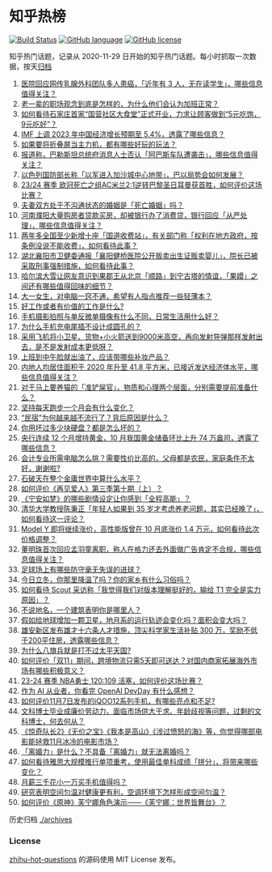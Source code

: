 # 知乎热榜
[![Build Status](https://github.com/ToWeLong/zhihu-hot-questions/workflows/CI/badge.svg)](https://github.com/ToWeLong/zhihu-hot-questions/actions)
[![GitHub language](https://img.shields.io/badge/language-golang-orange.svg)](https://golang.org/)
[![GitHub license](https://img.shields.io/github/license/ToWeLong/zhihu-hot-questions)](https://github.com/ToWeLong/zhihu-hot-questions/blob/main/LICENSE)

知乎热门话题，记录从 2020-11-29 日开始的知乎热门话题。每小时抓取一次数据，按天[归档](./archives)

<!-- BEGIN -->

1. [医院回应网传乳腺外科团队多人患癌，「近年有 3 人，无在读学生」，哪些信息值得关注？](https://www.zhihu.com/question/629403599)
1. [老一辈的职场观念到底是怎样的，为什么他们会认为加班正常？](https://www.zhihu.com/question/628281218)
1. [如何看待石家庄首家“国营社区大食堂”正式开业，力求让顾客做到“5元吃饱，9元吃好”？](https://www.zhihu.com/question/629160636)
1. [IMF 上调 2023 年中国经济增长预期至 5.4%，透露了哪些信息？](https://www.zhihu.com/question/629408062)
1. [如果要将折叠屏当主力机，都有哪些好玩的玩法？](https://www.zhihu.com/question/629408408)
1. [报道称，巴勒斯坦总统府消息人士否认「阿巴斯车队遭袭击」，哪些信息值得关注？](https://www.zhihu.com/question/629404550)
1. [以色列国防部长称「以军进入加沙城中心地带」，巴以局势会如何发展？](https://www.zhihu.com/question/629404941)
1. [23/24 赛季 欧冠死亡之组AC米兰2:1逆转巴黎圣日耳曼获首胜，如何评价这场比赛？](https://www.zhihu.com/question/629402901)
1. [夫妻双方处于不沟通状态的婚姻是「死亡婚姻」吗？](https://www.zhihu.com/question/627613414)
1. [河南濮阳大量购房者贷款买房，却被银行办了消费贷，银行回应「从严处理」，哪些信息值得关注？](https://www.zhihu.com/question/629395874)
1. [两年多全国至少新增十座「国道收费站」，有关部门称「权利在地方政府，按条例没说不能收费」，如何看待此事？](https://www.zhihu.com/question/629348114)
1. [湖北襄阳市卫健委通报「襄阳健桥医院公开贩卖出生证贩卖婴儿」，院长已被采取刑事强制措施，如何看待此事？](https://www.zhihu.com/question/629346014)
1. [哈尔滨大雪让网友意识到果郡王从北京「顺路」到宁古塔的情谊，「果嬛」之间还有哪些值得回味的细节？](https://www.zhihu.com/question/629365404)
1. [大一女生，对电脑一窍不通，希望有人指点推荐一些轻薄本？](https://www.zhihu.com/question/629112513)
1. [好工作或者有价值的工作是什么?](https://www.zhihu.com/question/629269351)
1. [手机摄影拍照与单反微单摄像有什么不同，日常生活用什么好？](https://www.zhihu.com/question/628163339)
1. [为什么手机充电尾插不设计成圆孔的？](https://www.zhihu.com/question/628792217)
1. [采用飞机将小卫星、货物+小火箭送到9000米高空，再向发射导弹那样发射出去，是不是发射成本更低呀？](https://www.zhihu.com/question/629069308)
1. [上班到中午脸就出油了，应该带哪些补妆产品？](https://www.zhihu.com/question/628957220)
1. [内地人均居住面积于 2020 年升至 41.8 平方米，已接近发达经济体水平，哪些信息值得关注？](https://www.zhihu.com/question/629359736)
1. [对于马上要养猫的「准铲屎官」，物质和心理两个层面，分别需要提前准备什么？](https://www.zhihu.com/question/628944619)
1. [坚持每天跑步一个月会有什么变化？](https://www.zhihu.com/question/628559720)
1. [“民宿”为何越来越不流行了？背后原因是什么？](https://www.zhihu.com/question/580043589)
1. [你用坏过多少块硬盘？都是怎么坏的？](https://www.zhihu.com/question/627501623)
1. [央行连续 12 个月增持黄金，10 月我国黄金储备环比上升 74 万盎司，透露了哪些信息？](https://www.zhihu.com/question/629395892)
1. [会计专业所需电脑怎么挑？需要性价比高的，父母都是农民，家庭条件不太好，谢谢啦?](https://www.zhihu.com/question/625100218)
1. [石破天在整个金庸世界中算什么水平？](https://www.zhihu.com/question/454692916)
1. [如何评价《再见爱人》第三季第十期（上）？](https://www.zhihu.com/question/629347521)
1. [《宁安如梦》的哪些剧情设定让你感到「全程高能」？](https://www.zhihu.com/question/629385279)
1. [清华大学教授陈秉正「年轻人如果到 35 岁才考虑养老问题，其实已经晚了」，如何看待这一评论？](https://www.zhihu.com/question/629245509)
1. [Model Y 即将继续涨价，高性能版曾在 10 月底涨价 1.4 万元，如何看待此次价格调整？](https://www.zhihu.com/question/629359752)
1. [董明珠首次回应孟羽童离职，称人在格力还去外面做广告肯定不合规，哪些信息值得关注？](https://www.zhihu.com/question/629363251)
1. [足球场上有哪些防守毫无失误的进球？](https://www.zhihu.com/question/367315659)
1. [今日立冬，你那里降温了吗？你的家乡有什么习俗吗？](https://www.zhihu.com/question/629402352)
1. [如何看待 Scout 采访称「我觉得我们对版本理解挺好的，输给 T1 完全是实力原因」？](https://www.zhihu.com/question/629261905)
1. [不说地名，一个建筑表明你是哪里人？](https://www.zhihu.com/question/624799707)
1. [假如给地球增加一颗卫星，地月系的运行轨迹会变化吗？面积会变大吗？](https://www.zhihu.com/question/629353580)
1. [雄安新区发布雄才十六条人才措施，顶尖科学家生活补贴 300 万，奖励不低于200平住房，透露哪些信息？](https://www.zhihu.com/question/629343493)
1. [为什么八旗兵就是打不过太平天国?](https://www.zhihu.com/question/629280150)
1. [如何评价「双11」期间，跨境物流只需5天即可送达？对国内商家拓展海外市场有哪些积极意义？](https://www.zhihu.com/question/629355406)
1. [23-24 赛季 NBA勇士 120:109 活塞，如何评价这场比赛？](https://www.zhihu.com/question/629326436)
1. [作为 AI 从业者，你看完 OpenAI DevDay 有什么感想？](https://www.zhihu.com/question/629335179)
1. [如何评价11月7日发布的iQOO12系列手机，有哪些亮点和不足?](https://www.zhihu.com/question/629260898)
1. [文科博士毕业成廉价劳动力，面临市场供大于求、年龄歧视等问题，过剩的文科博士，何去何从？](https://www.zhihu.com/question/628654444)
1. [《惊奇队长2》《无价之宝》《我本是高山》《涉过愤怒的海》等，你觉得哪部电影能拯救11月冰冷的电影市场？](https://www.zhihu.com/question/629338568)
1. [「离婚力」是什么？不具备「离婚力」就无法离婚吗？](https://www.zhihu.com/question/627613420)
1. [如何看待雅思大规模推行单项重考，使用最佳单科成绩「拼分」，将带来哪些变化？](https://www.zhihu.com/question/629226242)
1. [月薪三千花小一万买手机值得吗？](https://www.zhihu.com/question/626112172)
1. [研究表明空间匀温对健康更有利，空调环境下怎样形成空间匀温？](https://www.zhihu.com/question/629246965)
1. [如何评价《原神》芙宁娜角色演示——《芙宁娜：世界皆舞台》？](https://www.zhihu.com/question/629350066)

<!-- END -->

历史归档 [./archives](./archives)


### License
[zhihu-hot-questions](https://github.com/towelong/zhihu-hot-questions) 的源码使用 MIT License 发布。